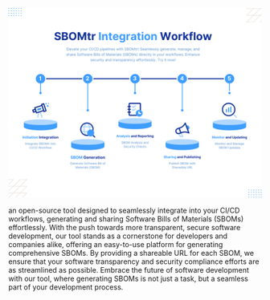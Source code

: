 ![workflow](https://raw.githubusercontent.com/sbomtr/scan/main/images/workflow.png)

an open-source tool designed to seamlessly integrate into your CI/CD workflows, generating and sharing Software Bills of Materials (SBOMs) effortlessly. With the push towards more transparent, secure software development, our tool stands as a cornerstone for developers and companies alike, offering an easy-to-use platform for generating comprehensive SBOMs. By providing a shareable URL for each SBOM, we ensure that your software transparency and security compliance efforts are as streamlined as possible. Embrace the future of software development with our tool, where generating SBOMs is not just a task, but a seamless part of your development process.
